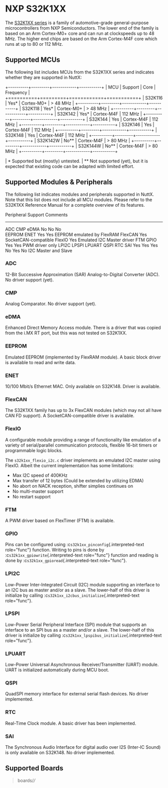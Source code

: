 NXP S32K1XX
===========

The [S32K1XX
series](https://www.nxp.com/products/processors-and-microcontrollers/s32-automotive-platform/s32k-general-purpose-mcus/s32k1-microcontrollers-for-general-purpose:S32K1)
is a family of automotive-grade general-purpose microcontrollers from
NXP Semiconductors. The lower end of the family is based on an Arm
Cortex-M0+ core and can run at clockspeeds up to 48 MHz. The higher end
chips are based on the Arm Cortex-M4F core which runs at up to 80 or 112
MHz.

Supported MCUs
--------------

The following list includes MCUs from the S32K1XX series and indicates
whether they are supported in NuttX:

+----------+---------+------------+-----------+
| MCU      | Support | Core       | Frequency |
+==========+=========+============+===========+
| S32K116  | Yes\*   | Cortex-M0+ | > 48 MHz  |
+----------+---------+------------+-----------+
| S32K118  | Yes\*   | Cortex-M0+ | > 48 MHz  |
+----------+---------+------------+-----------+
| S32K142  | Yes\*   | Cortex-M4F | 112 MHz   |
+----------+---------+------------+-----------+
| S32K144  | Yes     | Cortex-M4F | 112 MHz   |
+----------+---------+------------+-----------+
| S32K146  | Yes     | Cortex-M4F | 112 MHz   |
+----------+---------+------------+-----------+
| S32K148  | Yes     | Cortex-M4F | 112 MHz   |
+----------+---------+------------+-----------+
| S32K142W | No\*\*  | Cortex-M4F | > 80 MHz  |
+----------+---------+------------+-----------+
| S32K144W | No\*\*  | Cortex-M4F | > 80 MHz  |
+----------+---------+------------+-----------+

| \* Supported but (mostly) untested.
| \*\* Not supported (yet), but it is expected that existing code can be
  adapted with limited effort.

Supported Modules & Peripherals
-------------------------------

The following list indicates modules and peripherals supported in NuttX.
Note that this list does not include all MCU modules. Please refer to
the S32K1XX Reference Manual for a complete overview of its features.

  Peripheral                        Support                 Comments
  --------------------------------- ----------------------- ----------------------------
  ADC CMP eDMA                      No No No                
  EEPROM ENET                       Yes Yes                 EEPROM emulated by FlexRAM
  FlexCAN                           Yes                     SocketCAN-compatible
  FlexIO                            Yes                     Emulated I2C Master driver
  FTM GPIO                          Yes Yes                 PWM driver only
  LPI2C LPSPI LPUART QSPI RTC SAI   Yes Yes Yes No Yes No   I2C Master and Slave

### ADC

12-Bit Successive Approximation (SAR) Analog-to-Digital Converter (ADC).
No driver support (yet).

### CMP

Analog Comparator. No driver support (yet).

### eDMA

Enhanced Direct Memory Access module. There is a driver that was copied
from the i.MX RT port, but this was not tested on S32K1XX.

### EEPROM

Emulated EEPROM (implemented by FlexRAM module). A basic block driver is
available to read and write data.

### ENET

10/100 Mbit/s Ethernet MAC. Only available on S32K148. Driver is
available.

### FlexCAN

The S32K1XX family has up to 3x FlexCAN modules (which may not all have
CAN FD support). A SocketCAN-compatible driver is available.

### FlexIO

A configurable module providing a range of functionality like emulation
of a variety of serial/parallel communication protocols, flexible 16-bit
timers or programmable logic blocks.

The `s32k1xx_flexio_i2c.c` driver implements an emulated I2C master
using FlexIO. Albeit the current implementation has some limitations:

-   Max I2C speed of 400KHz
-   Max transfer of 12 bytes (Could be extended by utilizing EDMA)
-   No abort on NACK reception, shifter simplies continues on
-   No multi-master support
-   No restart support

### FTM

A PWM driver based on FlexTimer (FTM) is available.

### GPIO

Pins can be configured using :c`s32k1xx_pinconfig`{.interpreted-text
role="func"} function. Writing to pins is done by
:c`s32k1xx_gpiowrite`{.interpreted-text role="func"} function and
reading is done by :c`s32k1xx_gpioread`{.interpreted-text role="func"}.

### LPI2C

Low-Power Inter-Integrated Circuit (I2C) module supporting an interface
to an I2C bus as master and/or as a slave. The lower-half of this driver
is initialize by calling :c`s32k1xx_i2cbus_initialize`{.interpreted-text
role="func"}.

### LPSPI

Low-Power Serial Peripheral Interface (SPI) module that supports an
interface to an SPI bus as a master and/or a slave. The lower-half of
this driver is initialize by calling
:c`s32k1xx_lpspibus_initialize`{.interpreted-text role="func"}.

### LPUART

Low-Power Universal Asynchronous Receiver/Transmitter (UART) module.
UART is initialized automatically during MCU boot.

### QSPI

QuadSPI memory interface for external serial flash devices. No driver
implemented.

### RTC

Real-Time Clock module. A basic driver has been implemented.

### SAI

The Synchronous Audio Interface for digital audio over I2S (Inter-IC
Sound) is only available on S32K148. No driver implemented.

Supported Boards
----------------

> boards/*/*
